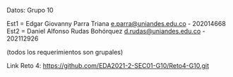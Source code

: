 
Datos: Grupo 10

Est1 = Edgar Giovanny Parra Triana e.parra@uniandes.edu.co - 202014668 
Est2 = Daniel Alfonso Rudas Bohórquez d.rudas@uniandes.edu.co - 202112926

(todos los requerimientos son grupales)

Link Reto 4: https://github.com/EDA2021-2-SEC01-G10/Reto4-G10.git